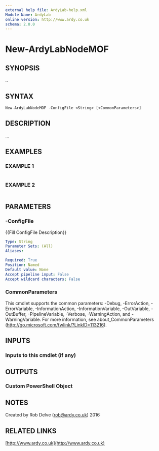 ```yaml
---
external help file: ArdyLab-help.xml
Module Name: ArdyLab
online version: http://www.ardy.co.uk
schema: 2.0.0
---
```


# New-ArdyLabNodeMOF

## SYNOPSIS
..

## SYNTAX

```
New-ArdyLabNodeMOF -ConfigFile <String> [<CommonParameters>]
```

## DESCRIPTION
...

## EXAMPLES

### EXAMPLE 1
```

```

### EXAMPLE 2
```

```

## PARAMETERS

### -ConfigFile
{{Fill ConfigFile Description}}

```yaml
Type: String
Parameter Sets: (All)
Aliases:

Required: True
Position: Named
Default value: None
Accept pipeline input: False
Accept wildcard characters: False
```

### CommonParameters
This cmdlet supports the common parameters: -Debug, -ErrorAction, -ErrorVariable, -InformationAction, -InformationVariable, -OutVariable, -OutBuffer, -PipelineVariable, -Verbose, -WarningAction, and -WarningVariable.
For more information, see about_CommonParameters (http://go.microsoft.com/fwlink/?LinkID=113216).

## INPUTS

### Inputs to this cmdlet (if any)

## OUTPUTS

### Custom PowerShell Object

## NOTES
Created by Rob Delve (rob@ardy.co.uk) 2016

## RELATED LINKS

[http://www.ardy.co.uk](http://www.ardy.co.uk)

